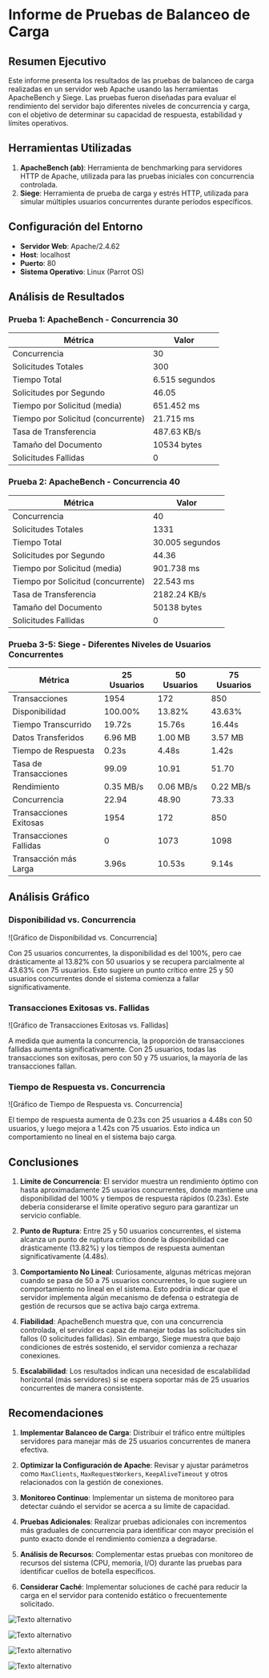 # Informe de Pruebas de Balanceo de Carga

## Resumen Ejecutivo

Este informe presenta los resultados de las pruebas de balanceo de carga realizadas en un servidor web Apache usando las herramientas ApacheBench y Siege. Las pruebas fueron diseñadas para evaluar el rendimiento del servidor bajo diferentes niveles de concurrencia y carga, con el objetivo de determinar su capacidad de respuesta, estabilidad y límites operativos.

## Herramientas Utilizadas

1. **ApacheBench (ab)**: Herramienta de benchmarking para servidores HTTP de Apache, utilizada para las pruebas iniciales con concurrencia controlada.
2. **Siege**: Herramienta de prueba de carga y estrés HTTP, utilizada para simular múltiples usuarios concurrentes durante períodos específicos.

## Configuración del Entorno

- **Servidor Web**: Apache/2.4.62
- **Host**: localhost
- **Puerto**: 80
- **Sistema Operativo**: Linux (Parrot OS)


## Análisis de Resultados

### Prueba 1: ApacheBench - Concurrencia 30

| Métrica | Valor |
|---------|-------|
| Concurrencia | 30 |
| Solicitudes Totales | 300 |
| Tiempo Total | 6.515 segundos |
| Solicitudes por Segundo | 46.05 |
| Tiempo por Solicitud (media) | 651.452 ms |
| Tiempo por Solicitud (concurrente) | 21.715 ms |
| Tasa de Transferencia | 487.63 KB/s |
| Tamaño del Documento | 10534 bytes |
| Solicitudes Fallidas | 0 |

### Prueba 2: ApacheBench - Concurrencia 40

| Métrica | Valor |
|---------|-------|
| Concurrencia | 40 |
| Solicitudes Totales | 1331 |
| Tiempo Total | 30.005 segundos |
| Solicitudes por Segundo | 44.36 |
| Tiempo por Solicitud (media) | 901.738 ms |
| Tiempo por Solicitud (concurrente) | 22.543 ms |
| Tasa de Transferencia | 2182.24 KB/s |
| Tamaño del Documento | 50138 bytes |
| Solicitudes Fallidas | 0 |

### Prueba 3-5: Siege - Diferentes Niveles de Usuarios Concurrentes

| Métrica | 25 Usuarios | 50 Usuarios | 75 Usuarios |
|---------|------------|------------|------------|
| Transacciones | 1954 | 172 | 850 |
| Disponibilidad | 100.00% | 13.82% | 43.63% |
| Tiempo Transcurrido | 19.72s | 15.76s | 16.44s |
| Datos Transferidos | 6.96 MB | 1.00 MB | 3.57 MB |
| Tiempo de Respuesta | 0.23s | 4.48s | 1.42s |
| Tasa de Transacciones | 99.09 | 10.91 | 51.70 |
| Rendimiento | 0.35 MB/s | 0.06 MB/s | 0.22 MB/s |
| Concurrencia | 22.94 | 48.90 | 73.33 |
| Transacciones Exitosas | 1954 | 172 | 850 |
| Transacciones Fallidas | 0 | 1073 | 1098 |
| Transacción más Larga | 3.96s | 10.53s | 9.14s |

## Análisis Gráfico

### Disponibilidad vs. Concurrencia
![Gráfico de Disponibilidad vs. Concurrencia]

Con 25 usuarios concurrentes, la disponibilidad es del 100%, pero cae drásticamente al 13.82% con 50 usuarios y se recupera parcialmente al 43.63% con 75 usuarios. Esto sugiere un punto crítico entre 25 y 50 usuarios concurrentes donde el sistema comienza a fallar significativamente.

### Transacciones Exitosas vs. Fallidas
![Gráfico de Transacciones Exitosas vs. Fallidas]

A medida que aumenta la concurrencia, la proporción de transacciones fallidas aumenta significativamente. Con 25 usuarios, todas las transacciones son exitosas, pero con 50 y 75 usuarios, la mayoría de las transacciones fallan.

### Tiempo de Respuesta vs. Concurrencia
![Gráfico de Tiempo de Respuesta vs. Concurrencia]

El tiempo de respuesta aumenta de 0.23s con 25 usuarios a 4.48s con 50 usuarios, y luego mejora a 1.42s con 75 usuarios. Esto indica un comportamiento no lineal en el sistema bajo carga.

## Conclusiones

1. **Límite de Concurrencia**: El servidor muestra un rendimiento óptimo con hasta aproximadamente 25 usuarios concurrentes, donde mantiene una disponibilidad del 100% y tiempos de respuesta rápidos (0.23s). Este debería considerarse el límite operativo seguro para garantizar un servicio confiable.

2. **Punto de Ruptura**: Entre 25 y 50 usuarios concurrentes, el sistema alcanza un punto de ruptura crítico donde la disponibilidad cae drásticamente (13.82%) y los tiempos de respuesta aumentan significativamente (4.48s).

3. **Comportamiento No Lineal**: Curiosamente, algunas métricas mejoran cuando se pasa de 50 a 75 usuarios concurrentes, lo que sugiere un comportamiento no lineal en el sistema. Esto podría indicar que el servidor implementa algún mecanismo de defensa o estrategia de gestión de recursos que se activa bajo carga extrema.

4. **Fiabilidad**: ApacheBench muestra que, con una concurrencia controlada, el servidor es capaz de manejar todas las solicitudes sin fallos (0 solicitudes fallidas). Sin embargo, Siege muestra que bajo condiciones de estrés sostenido, el servidor comienza a rechazar conexiones.

5. **Escalabilidad**: Los resultados indican una necesidad de escalabilidad horizontal (más servidores) si se espera soportar más de 25 usuarios concurrentes de manera consistente.

## Recomendaciones

1. **Implementar Balanceo de Carga**: Distribuir el tráfico entre múltiples servidores para manejar más de 25 usuarios concurrentes de manera efectiva.

2. **Optimizar la Configuración de Apache**: Revisar y ajustar parámetros como `MaxClients`, `MaxRequestWorkers`, `KeepAliveTimeout` y otros relacionados con la gestión de conexiones.

3. **Monitoreo Continuo**: Implementar un sistema de monitoreo para detectar cuándo el servidor se acerca a su límite de capacidad.

4. **Pruebas Adicionales**: Realizar pruebas adicionales con incrementos más graduales de concurrencia para identificar con mayor precisión el punto exacto donde el rendimiento comienza a degradarse.

5. **Análisis de Recursos**: Complementar estas pruebas con monitoreo de recursos del sistema (CPU, memoria, I/O) durante las pruebas para identificar cuellos de botella específicos.

6. **Considerar Caché**: Implementar soluciones de caché para reducir la carga en el servidor para contenido estático o frecuentemente solicitado.

![Texto alternativo](img/prueba_25.png)

![Texto alternativo](img/comparacion_ab.png)

![Texto alternativo](img/tiempo_respuesta.png)

![Texto alternativo](img/transparencia.png)


